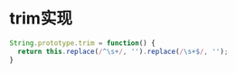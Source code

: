 # trim实现

```javascript
String.prototype.trim = function() { 
  return this.replace(/^\s+/, '').replace(/\s+$/, '');
}
```
